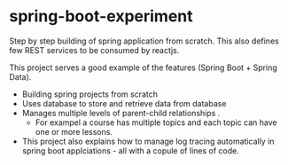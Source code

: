 # spring-boot-experiment
Step by step building of spring application from scratch. This also defines few REST services to be consumed by reactjs.

This project serves a good example of the features (Spring Boot + Spring Data).
* Building spring projects from scratch
* Uses database to store and retrieve data from database
* Manages multiple levels of parent-child relationships .
  * For exampel a course has multiple topics and each topic can have one or more lessons.
* This project also explains how to manage log tracing automatically in spring boot applciations - all with a copule of lines of code.
